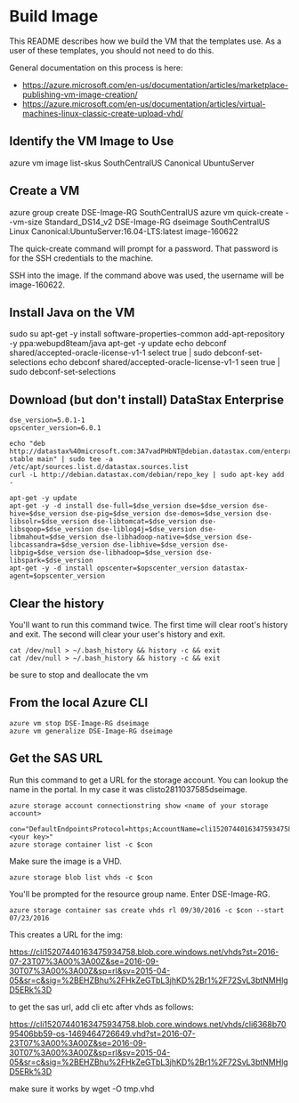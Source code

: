 # Build Image

This README describes how we build the VM that the templates use.  As a user of these templates, you should not need to do this.

General documentation on this process is here:
* https://azure.microsoft.com/en-us/documentation/articles/marketplace-publishing-vm-image-creation/
* https://azure.microsoft.com/en-us/documentation/articles/virtual-machines-linux-classic-create-upload-vhd/

## Identify the VM Image to Use

  azure vm image list-skus SouthCentralUS Canonical UbuntuServer

## Create a VM

  azure group create DSE-Image-RG SouthCentralUS
  azure vm quick-create --vm-size Standard_DS14_v2 DSE-Image-RG dseimage SouthCentralUS Linux Canonical:UbuntuServer:16.04-LTS:latest image-160622

The quick-create command will prompt for a password.  That password is for the SSH credentials to the machine.

SSH into the image.  If the command above was used, the username will be image-160622.

## Install Java on the VM

  sudo su
  apt-get -y install software-properties-common
  add-apt-repository -y ppa:webupd8team/java
  apt-get -y update
  echo debconf shared/accepted-oracle-license-v1-1 select true | sudo debconf-set-selections
  echo debconf shared/accepted-oracle-license-v1-1 seen true | sudo debconf-set-selections

## Download (but don't install) DataStax Enterprise

    dse_version=5.0.1-1
    opscenter_version=6.0.1

    echo "deb http://datastax%40microsoft.com:3A7vadPHbNT@debian.datastax.com/enterprise stable main" | sudo tee -a /etc/apt/sources.list.d/datastax.sources.list
    curl -L http://debian.datastax.com/debian/repo_key | sudo apt-key add -

    apt-get -y update
    apt-get -y -d install dse-full=$dse_version dse=$dse_version dse-hive=$dse_version dse-pig=$dse_version dse-demos=$dse_version dse-libsolr=$dse_version dse-libtomcat=$dse_version dse-libsqoop=$dse_version dse-liblog4j=$dse_version dse-libmahout=$dse_version dse-libhadoop-native=$dse_version dse-libcassandra=$dse_version dse-libhive=$dse_version dse-libpig=$dse_version dse-libhadoop=$dse_version dse-libspark=$dse_version
    apt-get -y -d install opscenter=$opscenter_version datastax-agent=$opscenter_version

## Clear the history

You'll want to run this command twice.  The first time will clear root's history and exit.  The second will clear your user's history and exit.

    cat /dev/null > ~/.bash_history && history -c && exit
    cat /dev/null > ~/.bash_history && history -c && exit

be sure to stop and deallocate the vm

## From the local Azure CLI
    azure vm stop DSE-Image-RG dseimage
    azure vm generalize DSE-Image-RG dseimage

## Get the SAS URL

Run this command to get a URL for the storage account.  You can lookup the name in the portal.  In my case it was clisto2811037585dseimage.

    azure storage account connectionstring show <name of your storage account>

    con="DefaultEndpointsProtocol=https;AccountName=cli15207440163475934758;AccountKey=<your key>"
    azure storage container list -c $con

Make sure the image is a VHD.

    azure storage blob list vhds -c $con

You'll be prompted for the resource group name.  Enter DSE-Image-RG.

    azure storage container sas create vhds rl 09/30/2016 -c $con --start 07/23/2016

This creates a URL for the img:

https://cli15207440163475934758.blob.core.windows.net/vhds?st=2016-07-23T07%3A00%3A00Z&se=2016-09-30T07%3A00%3A00Z&sp=rl&sv=2015-04-05&sr=c&sig=%2BEHZBhu%2FHkZeGTbL3jhKD%2Br1%2F72SvL3btNMHlgD5ERk%3D

to get the sas url, add cli etc after vhds as follows:

https://cli15207440163475934758.blob.core.windows.net/vhds/cli6368b7095406bb59-os-1469464726649.vhd?st=2016-07-23T07%3A00%3A00Z&se=2016-09-30T07%3A00%3A00Z&sp=rl&sv=2015-04-05&sr=c&sig=%2BEHZBhu%2FHkZeGTbL3jhKD%2Br1%2F72SvL3btNMHlgD5ERk%3D

make sure it works by wget -O tmp.vhd <sas url>
